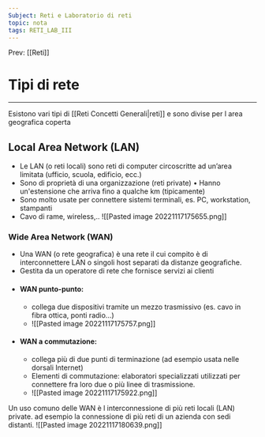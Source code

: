 ```yaml
---
Subject: Reti e Laboratorio di reti
topic: nota
tags: RETI_LAB_III
---
```


Prev: [[Reti]]

# Tipi di rete
---
Esistono vari tipi di [[Reti Concetti Generali|reti]] e sono divise per l area geografica coperta 

## Local Area Network (LAN)
- Le LAN (o reti locali) sono reti di computer circoscritte ad un’area limitata (ufficio, scuola, edificio, ecc.)
-  Sono di proprietà di una organizzazione (reti private) • Hanno un'estensione che arriva fino a qualche km (tipicamente) 
- Sono molto usate per connettere sistemi terminali, es. PC, workstation, stampanti 
- Cavo di rame, wireless,..
![[Pasted image 20221117175655.png]]
### Wide Area Network (WAN)
- Una WAN (o rete geografica) è una rete il cui compito è di interconnettere LAN o singoli host separati da distanze geografiche.
- Gestita da un operatore di rete che fornisce servizi ai clienti
- #### WAN punto-punto:
	- collega due dispositivi tramite un mezzo trasmissivo (es. cavo in fibra ottica, ponti radio…)
	- ![[Pasted image 20221117175757.png]]
- #### WAN a commutazione:
	- collega più di due punti di terminazione (ad esempio usata nelle dorsali Internet) 
	- Elementi di commutazione: elaboratori specializzati utilizzati per connettere fra loro due o più linee di trasmissione.
	- ![[Pasted image 20221117175922.png]]

Un uso comuno delle WAN è l interconnessione di più reti locali (LAN) private. ad esempio la connessione di più reti di un azienda con sedi distanti.
![[Pasted image 20221117180639.png]]
